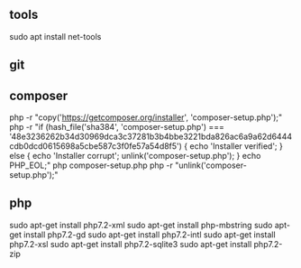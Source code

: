 


## tools
sudo apt install net-tools



## git


## composer
php -r "copy('https://getcomposer.org/installer', 'composer-setup.php');"
php -r "if (hash_file('sha384', 'composer-setup.php') === '48e3236262b34d30969dca3c37281b3b4bbe3221bda826ac6a9a62d6444cdb0dcd0615698a5cbe587c3f0fe57a54d8f5') { echo 'Installer verified'; } else { echo 'Installer corrupt'; unlink('composer-setup.php'); } echo PHP_EOL;"
php composer-setup.php
php -r "unlink('composer-setup.php');"


## php
sudo apt-get install php7.2-xml
sudo apt-get install php-mbstring
sudo apt-get install php7.2-gd
sudo apt-get install php7.2-intl
sudo apt-get install php7.2-xsl
sudo apt-get install php7.2-sqlite3
sudo apt-get install php7.2-zip
